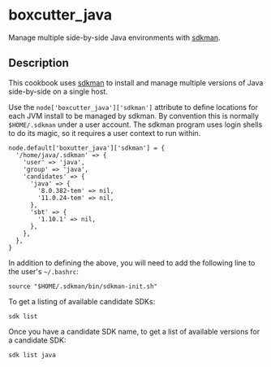 boxcutter_java
==============

Manage multiple side-by-side Java environments with
[sdkman](https://sdkman.io/).

Description
-----------

This cookbook uses [sdkman](https://sdkman.io/) to install and manage multiple
versions of Java side-by-side on a single host.

Use the `node['boxcutter_java']['sdkman']` attribute to define locations for
each JVM install to be managed by sdkman. By convention this is normally
`$HOME/.sdkman` under a user account. The sdkman program uses login shells to
do its magic, so it requires a user context to run within.

```
node.default['boxutter_java']['sdkman'] = {
  '/home/java/.sdkman' => {
    'user' => 'java',
    'group' => 'java',
    'candidates' => {
      'java' => {
        '8.0.382-tem' => nil,
        '11.0.24-tem' => nil,
      },
      'sbt' => {
        '1.10.1' => nil,
      },
    },
  },
}
```

In addition to defining the above, you will need to add the following line to
the user's `~/.bashrc`:

```
source "$HOME/.sdkman/bin/sdkman-init.sh"
```

To get a listing of available candidate SDKs:

```
sdk list
```

Once you have a candidate SDK name, to get a list of available versions for a
candidate SDK:

```
sdk list java
```

